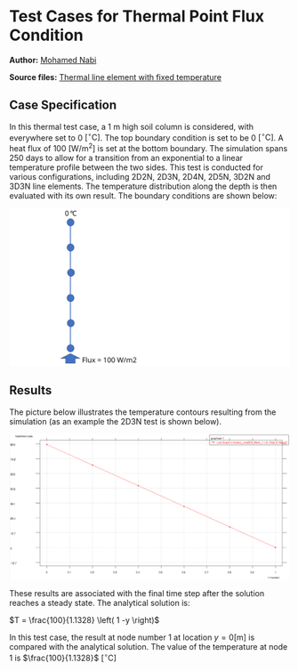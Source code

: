 # Test Cases for Thermal Point Flux Condition

**Author:** [Mohamed Nabi](https://github.com/mnabideltares)

**Source files:** [Thermal line element with fixed temperature](https://github.com/KratosMultiphysics/Kratos/tree/master/applications/GeoMechanicsApplication/tests/test_thermal_element/test_thermal_heat_flux_line_element)

## Case Specification
In this thermal test case, a 1 m high soil column is considered, with everywhere set to 0 $\mathrm{[^\circ C]}$. The top boundary condition is set to be 0 $\mathrm{[^\circ C]}$. A heat flux of 100 $\mathrm{[W/m^2]}$ is set at the bottom boundary. The simulation spans 250 days to allow for a transition from an exponential to a linear temperature profile between the two sides. This test is conducted for various configurations, including 2D2N, 2D3N, 2D4N, 2D5N, 3D2N and 3D3N line elements. The temperature distribution along the depth is then evaluated with its own result.
The boundary conditions are shown below:

<img src="../documentation_data/test_thermal_point_flux_condition.svg" alt="Visualization of the Boundary conditions" title="Visualization of the Boundary conditions" width="600">

## Results

The picture below illustrates the temperature contours resulting from the simulation (as an example the 2D3N test is shown below).

<img src="../documentation_data/test_thermal_point_flux_condition_2D3N_result.png" alt="Temperature along the depth at the last time step" title="Temperature along the depth at the last time step" width="600">

These results are associated with the final time step after the solution reaches a steady state. The analytical solution is:

$T = \frac{100}{1.1328} \left( 1 -y \right)$

In this test case, the result at node number 1 at location $y = 0 \mathrm{[m]}$ is compared with the analytical solution. The value of the temperature at node 1 is $\frac{100}{1.1328}$ $\mathrm{[^\circ C]}$